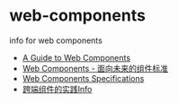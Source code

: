 web-components
==============

info for web components


* [A Guide to Web Components](http://css-tricks.com/modular-future-web-components/)
* [Web Components - 面向未来的组件标准](http://fex.baidu.com/blog/2014/05/web-components-future-oriented/)
* [Web Components Specifications](http://w3c.github.io/webcomponents/)
* [跨端组件的实践Info](http://www.infoq.com/cn/presentations/cross-side-components-practice)
